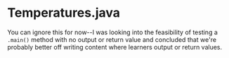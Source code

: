 # Temperatures.java

You can ignore this for now--I was looking into the feasibility of testing a `.main()` method with no output or return value and concluded that we're probably better off writing content where learners output or return values.